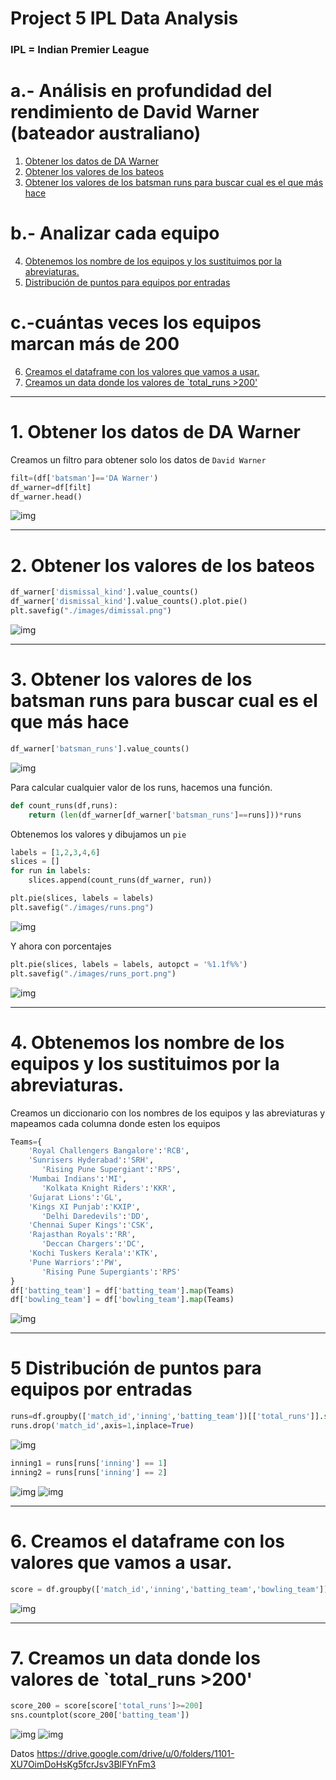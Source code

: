 # Project 5 IPL Data Analysis
### IPL = Indian Premier League


# a.- Análisis en profundidad del rendimiento de David Warner (bateador australiano)

1. [Obtener los datos de DA Warner ](#schema1)
2. [Obtener los valores de los bateos](#schema2)
3. [Obtener los valores de los batsman runs para buscar cual es el que más hace](#schema3)

# b.- Analizar cada equipo
4. [Obtenemos los nombre de los equipos y los sustituimos por la abreviaturas.](#schema4)
5. [Distribución de puntos para equipos por entradas](#schema5)

# c.-cuántas veces los equipos marcan más de 200
6. [Creamos el dataframe con los valores que vamos a usar.](#schema6)
7. [Creamos un data donde los valores de `total_runs >200'](#schema7)

<hr>

<a name="schema1"></a>

# 1. Obtener los datos de DA Warner

Creamos un filtro para obtener solo los datos de  `David Warner`

~~~python
filt=(df['batsman']=='DA Warner')
df_warner=df[filt]
df_warner.head()
~~~
![img](./images/001.png)


<hr>

<a name="schema2"></a>

# 2. Obtener los valores de los bateos
~~~python
df_warner['dismissal_kind'].value_counts()
df_warner['dismissal_kind'].value_counts().plot.pie()
plt.savefig("./images/dimissal.png")
~~~
![img](./images/dimissal.png)


<hr>

<a name="schema3"></a>

# 3. Obtener los valores de los batsman runs para buscar cual es el que más hace
~~~python
df_warner['batsman_runs'].value_counts()
~~~
![img](./images/002.png)

Para calcular cualquier valor de los runs, hacemos una función.
~~~python
def count_runs(df,runs):
    return (len(df_warner[df_warner['batsman_runs']==runs]))*runs
~~~
Obtenemos los valores y dibujamos un `pie`
~~~python
labels = [1,2,3,4,6]
slices = []
for run in labels:
    slices.append(count_runs(df_warner, run))

plt.pie(slices, labels = labels)
plt.savefig("./images/runs.png")  
~~~
![img](./images/runs.png)

Y ahora con porcentajes
~~~python
plt.pie(slices, labels = labels, autopct = '%1.1f%%')
plt.savefig("./images/runs_port.png")
~~~
![img](./images/runs_port.png)

<hr>

<a name="schema4"></a>

# 4. Obtenemos los nombre de los equipos y los sustituimos por la abreviaturas.
Creamos un diccionario con los nombres de los equipos y las abreviaturas y mapeamos cada columna donde esten los equipos
~~~python
Teams={
    'Royal Challengers Bangalore':'RCB', 
    'Sunrisers Hyderabad':'SRH',
       'Rising Pune Supergiant':'RPS',
    'Mumbai Indians':'MI',
       'Kolkata Knight Riders':'KKR', 
    'Gujarat Lions':'GL',
    'Kings XI Punjab':'KXIP',
       'Delhi Daredevils':'DD',
    'Chennai Super Kings':'CSK',
    'Rajasthan Royals':'RR',
       'Deccan Chargers':'DC',
    'Kochi Tuskers Kerala':'KTK',
    'Pune Warriors':'PW',
       'Rising Pune Supergiants':'RPS'
}
df['batting_team'] = df['batting_team'].map(Teams)
df['bowling_team'] = df['bowling_team'].map(Teams)
~~~
![img](./images/003.png)


<hr>

<a name="schema5"></a>

# 5 Distribución de puntos para equipos por entradas

~~~python
runs=df.groupby(['match_id','inning','batting_team'])[['total_runs']].sum().reset_index()
runs.drop('match_id',axis=1,inplace=True)
~~~
![img](./images/004.png)

~~~python
inning1 = runs[runs['inning'] == 1]
inning2 = runs[runs['inning'] == 2]
~~~
![img](./images/inn1.png)
![img](./images/inn2.png)


<hr>

<a name="schema6"></a>

# 6. Creamos el dataframe con los valores que vamos a usar.
~~~python
score = df.groupby(['match_id','inning','batting_team','bowling_team'])[['total_runs']].sum().reset_index()
~~~
![img](./images/005.png)

<hr>

<a name="schema7"></a>

# 7. Creamos un data donde los valores de `total_runs >200'
~~~python
score_200 = score[score['total_runs']>=200]
sns.countplot(score_200['batting_team'])

~~~
![img](./images/score_batting_200.png)
![img](./images/score_bowling_200.png)






Datos
https://drive.google.com/drive/u/0/folders/1101-XU7OimDoHsKg5fcrJsv3BlFYnFm3